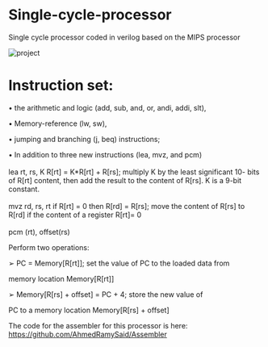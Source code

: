 # Single-cycle-processor
Single cycle processor coded in verilog based on the MIPS processor

![project](https://hackaday.com/wp-content/uploads/2017/05/riscarch_featured.png?w=800)

# Instruction set:

• the arithmetic and logic (add, sub, and, or, andi, addi, slt),

• Memory-reference (lw, sw),

• jumping and branching (j, beq) instructions;

• In addition to three new instructions (lea, mvz, and pcm) <br><br>
lea rt, rs, K
R[rt] = K*R[rt] + R[rs]; multiply K by the least significant 10-
bits of R[rt] content, then add the result to the content of R[rs]. K is a 9-bit constant. <br><br>
mvz rd, rs, rt 
if R[rt] = 0 then R[rd] = R[rs]; move the content of R[rs] to
R[rd] if the content of a register R[rt]= 0 <br><br>
pcm (rt), offset(rs) 

Perform two operations:

➢ PC = Memory[R[rt]]; set the value of PC to the loaded data from

memory location Memory[R[rt]]

➢ Memory[R[rs] + offset] = PC + 4; store the new value of

PC to a memory location Memory[R[rs] + offset]

The code for the assembler for this processor is here:
https://github.com/AhmedRamySaid/Assembler
